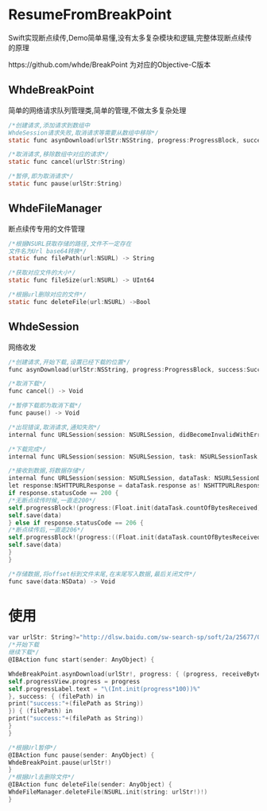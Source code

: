# ResumeFromBreakPoint
<p>Swift实现断点续传,Demo简单易懂,没有太多复杂模块和逻辑,完整体现断点续传的原理<p>
<p>https://github.com/whde/BreakPoint 为对应的Objective-C版本<p>

## WhdeBreakPoint
简单的网络请求队列管理类,简单的管理,不做太多复杂处理
```objective-c
/*创建请求,添加请求到数组中
WhdeSession请求失败,取消请求等需要从数组中移除*/
static func asynDownload(urlStr:NSString, progress:ProgressBlock, success:SuccessBlock, failure:FailureBlock) ->WhdeSession
```
```objective-c
/*取消请求,移除数组中对应的请求*/
static func cancel(urlStr:String)
```
```objective-c
/*暂停,即为取消请求*/
static func pause(urlStr:String)
```

## WhdeFileManager
断点续传专用的文件管理
```objective-c
/*根据NSURL获取存储的路径,文件不一定存在
文件名为Url base64转换*/
static func filePath(url:NSURL) -> String
```
```objective-c
/*获取对应文件的大小*/
static func fileSize(url:NSURL) -> UInt64
```
```objective-c
/*根据url删除对应的文件*/
static func deleteFile(url:NSURL) ->Bool
```
## WhdeSession
网络收发
```objective-c
/*创建请求,开始下载,设置已经下载的位置*/
func asynDownload(urlStr:NSString, progress:ProgressBlock, success:SuccessBlock, failure:FailureBlock, callCancel:CallCancel) ->WhdeSession 
```
```objective-c
/*取消下载*/
func cancel() -> Void
```
```objective-c
/*暂停下载即为取消下载*/
func pause() -> Void 
```
```objective-c
/*出现错误,取消请求,通知失败*/
internal func URLSession(session: NSURLSession, didBecomeInvalidWithError error: NSError?)
```
```objective-c
/*下载完成*/
internal func URLSession(session: NSURLSession, task: NSURLSessionTask, didCompleteWithError error: NSError?)
```
```objective-c
/*接收到数据,将数据存储*/
internal func URLSession(session: NSURLSession, dataTask: NSURLSessionDataTask, didReceiveData data: NSData) {
let response:NSHTTPURLResponse = dataTask.response as! NSHTTPURLResponse
if response.statusCode == 200 {
/*无断点续传时候,一直走200*/
self.progressBlock!(progress:(Float.init(dataTask.countOfBytesReceived)/Float.init(dataTask.countOfBytesExpectedToReceive)), receiveByte: dataTask.countOfBytesReceived, allByte: dataTask.countOfBytesExpectedToReceive)
self.save(data)
} else if response.statusCode == 206 {
/*断点续传后,一直走206*/
self.progressBlock!(progress:((Float.init(dataTask.countOfBytesReceived+Int64.init(startFileSize))/Float.init(dataTask.countOfBytesExpectedToReceive+Int64.init(startFileSize)))), receiveByte: dataTask.countOfBytesReceived, allByte: dataTask.countOfBytesExpectedToReceive);
self.save(data)
}
}
```
```objective-c
/*存储数据,将offset标到文件末尾,在末尾写入数据,最后关闭文件*/
func save(data:NSData) -> Void
```
# 使用
```objective-c
var urlStr: String?="http://dlsw.baidu.com/sw-search-sp/soft/2a/25677/QQ_V4.1.1.1456905733.dmg"
/*开始下载
继续下载*/
@IBAction func start(sender: AnyObject) {

WhdeBreakPoint.asynDownload(urlStr!, progress: { (progress, receiveByte, allByte) in
self.progressView.progress = progress
self.progressLabel.text = "\(Int.init(progress*100))%"
}, success: { (filePath) in
print("success:"+(filePath as String))
}) { (filePath) in
print("success:"+(filePath as String))
}
}

/*根据Url暂停*/
@IBAction func pause(sender: AnyObject) {
WhdeBreakPoint.pause(urlStr!)
}
/*根据Url去删除文件*/
@IBAction func deleteFile(sender: AnyObject) {
WhdeFileManager.deleteFile(NSURL.init(string: urlStr!)!)
}
```
